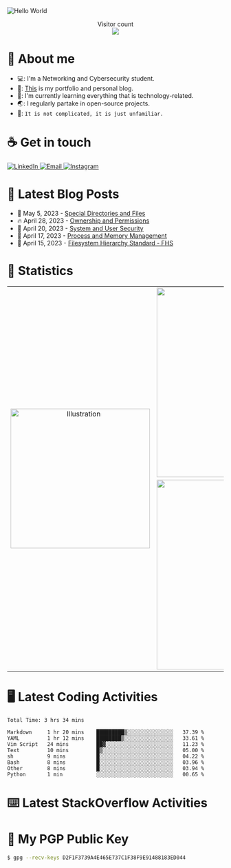 <img src="https://raw.githubusercontent.com/sagar-viradiya/sagar-viradiya/master/resources/banner.png" alt="Hello World">
<p align="center">
  Visitor count<br>
  <img src="https://profile-counter.glitch.me/henry-the-vietnamese/count.svg" />
</p>

# :robot: About me

- 💻: I'm a Networking and Cybersecurity student.
- 🔭: [This](https://tanducmai.com/) is my portfolio and personal blog.
- 🌱: I'm currently learning everything that is technology-related.
- 🌏: I regularly partake in open-source projects.
- 💬: `It is not complicated, it is just unfamiliar.`

# :coffee: Get in touch

<a target="_blank" href="https://www.linkedin.com/in/tanducmai/">
<img alt="LinkedIn" src="https://img.shields.io/badge/LinkedIn-0077B5?style=for-the-badge&logo=linkedin&logoColor=white" />
</a>
<a target="_blank" href="mailto:henryfromvietnam@gmail.com">
<img alt="Email" src="https://img.shields.io/badge/Gmail-D14836?style=for-the-badge&logo=gmail&logoColor=white" />
</a>
<a target="_blank" href="https://www.instagram.com/henry.maii/">
<img alt="Instagram" src="https://img.shields.io/badge/Instagram-E4405F?style=for-the-badge&logo=instagram&logoColor=white" />
</a>

# :scroll: Latest Blog Posts

<!-- BLOG-POST-LIST:START -->
 - 💯 May 5, 2023 - [Special Directories and Files](https://tanducmai.com/blog/systems-administration/special-directories-and-files/)
 - 🔥 April 28, 2023 - [Ownership and Permissions](https://tanducmai.com/blog/systems-administration/ownership-and-permissions/)
 - 💫 April 20, 2023 - [System and User Security](https://tanducmai.com/blog/systems-administration/system-and-user-security/)
 - 🚀 April 17, 2023 - [Process and Memory Management](https://tanducmai.com/blog/systems-administration/process-and-memory-management/)
 - 🌮 April 15, 2023 - [Filesystem Hierarchy Standard - FHS](https://tanducmai.com/blog/systems-administration/filesystem-hierarchy-standard-fhs/)<!-- BLOG-POST-LIST:END -->

# 🔢 Statistics

<table border="0" align="center">
  <tr>
    <td align="center" width="324" rowspan="3" border="0">
      <img src="https://media.giphy.com/media/M9gbBd9nbDrOTu1Mqx/giphy.gif" alt="Illustration" width="324" />
    </td>
    <td align="center" width="440" border="0">
      <img src="https://github-readme-stats.vercel.app/api?username=tanducmai&show_icons=true&hide_border=true&count_private=true&bg_color=161b22&icon_color=79c0ff&text_color=c9d1d9&title_color=79c0ff" alt="Stats" width="440" />
  </tr>
  <tr>
  </tr>
  <tr>
    <td align="center" width="440" border="0">
      <img src="https://github-readme-stats.vercel.app/api/top-langs/?username=tanducmai&show_icons=true&hide_border=true&bg_color=161b22&icon_color=79c0ff&text_color=c9d1d9&title_color=79c0ff&layout=compact&card_width=440" alt="Stats" width="440" />
    </td>
  </tr>
</table>

# :desktop_computer: Latest Coding Activities

<!--START_SECTION:waka-->

```text
Total Time: 3 hrs 34 mins

Markdown     1 hr 20 mins    █████████▒░░░░░░░░░░░░░░░   37.39 %
YAML         1 hr 12 mins    ████████▒░░░░░░░░░░░░░░░░   33.61 %
Vim Script   24 mins         ██▓░░░░░░░░░░░░░░░░░░░░░░   11.23 %
Text         10 mins         █▒░░░░░░░░░░░░░░░░░░░░░░░   05.00 %
sh           9 mins          █░░░░░░░░░░░░░░░░░░░░░░░░   04.22 %
Bash         8 mins          █░░░░░░░░░░░░░░░░░░░░░░░░   03.96 %
Other        8 mins          █░░░░░░░░░░░░░░░░░░░░░░░░   03.94 %
Python       1 min           ░░░░░░░░░░░░░░░░░░░░░░░░░   00.65 %
```

<!--END_SECTION:waka-->

# :keyboard: Latest StackOverflow Activities

<!-- STACKOVERFLOW:START -->
<!-- STACKOVERFLOW:END -->

# 🔐 My PGP Public Key

```bash
$ gpg --recv-keys D2F1F3739A4E465E737C1F38F9E91488183ED044
```
